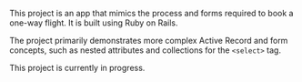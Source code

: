 
This project is an app that mimics the process and forms required to book a one-way flight. It is built using Ruby on Rails.

The project primarily demonstrates more complex Active Record and form concepts, such as nested attributes and collections for the `<select>` tag.

This project is currently in progress.
